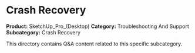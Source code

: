 # Crash Recovery

**Product:** SketchUp_Pro_(Desktop)
**Category:** Troubleshooting And Support
**Subcategory:** Crash Recovery

This directory contains Q&A content related to this specific subcategory.
